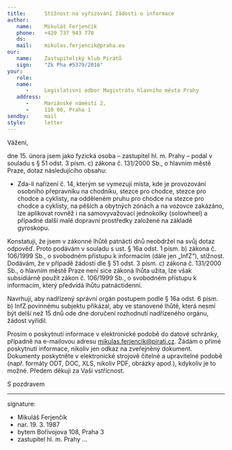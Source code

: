 ```yaml
---
title:      Stížnost na vyřizování žádosti o informace
author:
   name:    Mikuláš Ferjenčík
   phone:   +420 737 943 770
   ds:      
   mail:    mikulas.ferjencik@praha.eu
our:
   name:    Zastupitelský klub Pirátů
   sign:    "Zk Pha #5379/2016"
your:
   role:    
   name:    
      -     Legislativní odbor Magistrátu hlavního města Prahy
   address:
      -     Mariánské náměstí 2,
      -     110 00, Praha 1
sendby:     mail
style:      letter
---
```


Vážení,

dne 15. února jsem jako fyzická osoba – zastupitel hl. m. Prahy – podal v souladu s § 51 odst. 3 písm. c) zákona č. 131/2000 Sb., o hlavním městě Praze, dotaz následujícího obsahu:

* Zda-li nařízení č. 14, kterým se vymezují místa, kde je provozování osobního přepravníku na chodníku, stezce pro chodce, stezce pro chodce a cyklisty, na odděleném pruhu pro chodce na stezce pro chodce a cyklisty, na pěších a obytných zónách a na vozovce zakázáno, lze aplikovat rovněž i na samovyvažovací jednokolky (solowheel) a případné další malé dopravní prostředky založené na základě gyroskopu.

Konstatuji, že jsem v zákonné lhůtě patnácti dnů neobdržel na svůj dotaz odpověď. Proto podávám v souladu s ust. § 16a odst. 1 písm. b) zákona č. 106/1999 Sb., o svobodném přístupu k informacím (dále jen „InfZ“), stížnost. Dodávám, že v případě žádosti dle § 51 odst. 3 písm. c) zákona č. 131/2000 Sb., o hlavním městě Praze není sice zákoná lhůta užita, lze však subsidiárně použít zákon č. 106/1999 Sb., o svobodném přístupu k informacím, který předvídá lhůtu patnáctidenní. 

Navrhuji, aby nadřízený správní orgán postupem podle § 16a odst. 6 písm. b) InfZ povinnému subjektu přikázal, aby ve stanovené lhůtě, která nesmí být delší než 15 dnů ode dne doručení rozhodnutí nadřízeného orgánu, žádost vyřídil.

Prosím o poskytnutí informace v elektronické podobě do datové schránky, případně na e-mailovou adresu mikulas.ferjencik@pirati.cz. Žádám o přímé poskytnutí informace, nikoliv jen odkaz na zveřejněný dokument. Dokumenty poskytněte v elektronické strojově čitelné a upravitelné podobě (např. formáty ODT, DOC, XLS, nikoliv PDF, obrázky apod.), kdykoliv je to možné. Předem děkuji za Vaši vstřícnost.

S pozdravem

---
signature:
  - Mikuláš Ferjenčík
  - nar. 19. 3. 1987
  - bytem Bořivojova 108, Praha 3
  - zastupitel hl. m. Prahy
...

